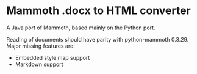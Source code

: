 # Mammoth .docx to HTML converter

A Java port of Mammoth, based mainly on the Python port.

Reading of documents should have parity with python-mammoth 0.3.29.
Major missing features are:

* Embedded style map support
* Markdown support

